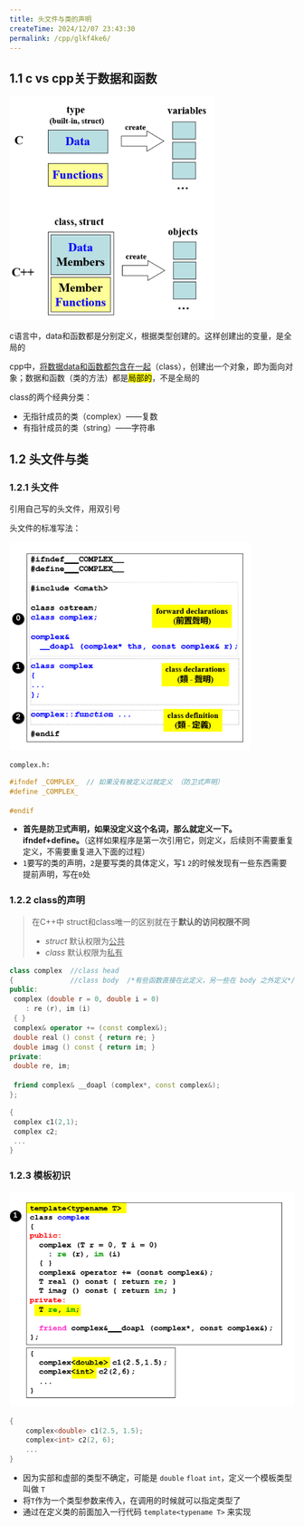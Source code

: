 ```yaml
---
title: 头文件与类的声明
createTime: 2024/12/07 23:43:30
permalink: /cpp/glkf4ke6/
---
```



## 1.1 c vs cpp关于数据和函数

<img src="https://raw.githubusercontent.com/PLUS-WAVE/blog-image/master/img/2023-07-13-20-02-37-image.png" style="zoom:80%;" />

c语言中，data和函数都是分别定义，根据类型创建的。这样创建出的变量，是全局的

<!--more-->

cpp中，<u>将数据data和函数都包含在一起</u>（class），创建出一个对象，即为面向对象；数据和函数（类的方法）都是<mark>局部的</mark>，不是全局的

class的两个经典分类：

- 无指针成员的类（complex）——复数
- 有指针成员的类（string）——字符串

## 1.2 头文件与类

### 1.2.1 头文件

引用自己写的头文件，用双引号

头文件的标准写法：

<img src="https://raw.githubusercontent.com/PLUS-WAVE/blog-image/master/img/zoi1T4YHCO7AtdP.png" style="zoom:80%;" />

`complex.h:`

```cpp
#ifndef _COMPLEX_  // 如果没有被定义过就定义 （防卫式声明）
#define _COMPLEX_

#endif
```

- **首先是防卫式声明，如果没定义这个名词，那么就定义一下。ifndef+define。**（这样如果程序是第一次引用它，则定义，后续则不需要重复定义，不需要重复进入下面的过程）
- `1`要写的类的声明，`2`是要写类的具体定义，写`1` `2`的时候发现有一些东西需要提前声明，写在`0`处

### 1.2.2 class的声明

> 在C++中 struct和class唯一的区别就在于**默认的访问权限不同**
>
> * *struct* 默认权限为<u>公共</u>
> * *class* 默认权限为<u>私有</u>

```cpp
class complex  //class head
{              //class body  /*有些函数直接在此定义，另一些在 body 之外定义*/
public:
 complex (double r = 0, double i = 0)
    : re (r), im (i) 
 { }
 complex& operator += (const complex&);
 double real () const { return re; }
 double imag () const { return im; }
private:
 double re, im;

 friend complex& __doapl (complex*, const complex&); 
};
```

```cpp
{
 complex c1(2,1);
 complex c2;
 ...
}
```

### 1.2.3 模板初识

<img src="https://raw.githubusercontent.com/PLUS-WAVE/blog-image/master/img/xQKbWalLFc9NsEo.png" style="zoom: 80%;" />

```cpp
{
    complex<double> c1(2.5, 1.5);
    complex<int> c2(2, 6);
    ...
}
```

- 因为实部和虚部的类型不确定，可能是 `double` `float` `int`，定义一个模板类型叫做 `T` 
- 将`T`作为一个类型参数来传入，在调用的时候就可以指定类型了
- 通过在定义类的前面加入一行代码 `template<typename T>` 来实现
